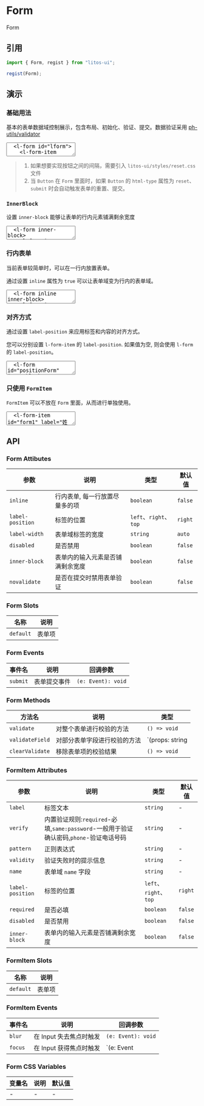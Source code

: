 # Form

Form

## 引用

```js
import { Form, regist } from "litos-ui";

regist(Form);
```

## 演示

<script setup>
  import { onMounted, nextTick, onUnmounted } from 'vue';
  import { $one, on, off } from 'ph-utils/dom';

  function handlePositionChange(e) {
    const position = e.target.value;
    const $form = $one('#positionForm');
    $form.setAttribute('label-position', position);
  }

  onMounted(() => {
    nextTick(() => {
      const $form = $one('#lform');
      $form.addEventListener('submit', (event) => {
        const $target = event.target;
        console.log($target.getData());
      });

      const $positionRadio = $one('#positionRadio');
      on($positionRadio, 'change', handlePositionChange);
    })
  });

  onUnmounted(() => {
    const $positionRadio = $one('#positionRadio');
    off($positionRadio, 'change', handlePositionChange);
  })
</script>

### 基础用法

基本的表单数据域控制展示，包含布局、初始化、验证、提交。数据验证采用 [ph-utils/validator](https://gitee.com/towardly/ph/wikis/utils/validator)

<ClientOnly>
<l-code-preview>
<textarea lang="html">
  <l-form id="lform">
    <l-form-item required label="姓名" name="name">
      <l-input placeholder="请输入姓名" value="张三"></l-input>
    </l-form-item>
    <l-form-item required label="密码" name="password">
      <l-input placeholder="请输入密码" type="password"></l-input>
    </l-form-item>
    <l-form-item required label="确认密码" verify="same:password" name="confimPassword">
      <l-input placeholder="请再次输入密码" type="password"></l-input>
    </l-form-item>
    <l-form-item label="">
      <l-button html-type="reset">重置</l-button>
      <l-button html-type="submit" type="primary">提交</l-button>
    </l-form-item>
  </l-form>
</textarea>
</l-code-preview>
</ClientOnly>

> 1. 如果想要实现按钮之间的间隔，需要引入 `litos-ui/styles/reset.css` 文件
> 2. 当 `Button` 在 `Form` 里面时，如果 `Button` 的 `html-type` 属性为 `reset`、`submit` 时会自动触发表单的重置、提交。

### `InnerBlock`

设置 `inner-block` 能够让表单的行内元素铺满剩余宽度

<ClientOnly>
<l-code-preview>
<textarea lang="html">
  <l-form inner-block>
    <l-form-item required label="姓名" name="name">
      <l-input placeholder="请输入姓名" value="张三"></l-input>
    </l-form-item>
    <l-form-item required label="密码" name="password">
      <l-input placeholder="请输入密码" type="password"></l-input>
    </l-form-item>
    <l-form-item required label="确认密码" verify="same:password" name="confimPassword">
      <l-input placeholder="请再次输入密码" type="password"></l-input>
    </l-form-item>
    <l-form-item label="">
      <l-button html-type="reset">重置</l-button>
      <l-button html-type="submit" type="primary">提交</l-button>
    </l-form-item>
  </l-form>
</textarea>
</l-code-preview>
</ClientOnly>

### 行内表单

当前表单较简单时，可以在一行内放置表单。

通过设置 `inline` 属性为 `true` 可以让表单域变为行内的表单域。

<ClientOnly>
<l-code-preview>
<textarea lang="html">
  <l-form inline inner-block>
    <l-form-item label="用户名">
      <l-input placeholder="请输入用户名" value="张三"></l-input>
    </l-form-item>
    <l-form-item label="密码">
      <l-input placeholder="请输入密码" type="password"></l-input>
    </l-form-item>
    <l-form-item label="用户名">
      <l-input placeholder="请输入用户名" value="张三"></l-input>
    </l-form-item>
    <l-form-item label="密码">
      <l-input placeholder="请输入密码" type="password"></l-input>
    </l-form-item>
    <l-form-item>
      <l-button type="primary">提交</l-button>
    </l-form-item>
  </l-form>
</textarea>
</l-code-preview>
</ClientOnly>

### 对齐方式

通过设置 `label-position` 来应用标签和内容的对齐方式。

您可以分别设置 `l-form-item` 的 `label-position`. 如果值为空, 则会使用 `l-form` 的 `label-position`。

<ClientOnly>
<l-code-preview>
<textarea lang="html">
  <l-form id="positionForm" inner-block>
    <l-form-item label="LabelPositin">
      <l-radio value="right" type="button" id="positionRadio">
        <span radio-value="left">Left</span>
        <span radio-value="right">Right</span>
        <span radio-value="top">Top</span>
      </l-radio>
    </l-form-item>
    <l-form-item label="用户名">
      <l-input placeholder="请输入用户名" value="张三"></l-input>
    </l-form-item>
    <l-form-item label="密码">
      <l-input placeholder="请输入密码" type="password"></l-input>
    </l-form-item>
    <l-form-item label="">
      <l-button type="primary">提交</l-button>
    </l-form-item>
  </l-form>
</textarea>
</l-code-preview>
</ClientOnly>

### 只使用 `FormItem`

`FormItem` 可以不放在 `Form` 里面，从而进行单独使用。

<ClientOnly>
<l-code-preview>
<textarea lang="html">
  <l-form-item id="form1" label="姓名">
    <l-input placeholder="请输入文本"></l-input>
  </l-form-item>
</textarea>
</l-code-preview>
</ClientOnly>

## API

### Form Attibutes

<!-- prettier-ignore -->
| 参数 | 说明 | 类型 | 默认值 |
| --- | --- | --- | --- |
| `inline` | 行内表单, 每一行放置尽量多的项 | `boolean` | `false` |
| `label-position` | 标签的位置 | `left`、`right`、`top` | `right` |
| `label-width` | 表单域标签的宽度 | `string` | `auto` |
| `disabled` | 是否禁用 | `boolean` | `false` |
| `inner-block` | 表单内的输入元素是否铺满剩余宽度 | `boolean` | `false` |
| `novalidate` | 是否在提交时禁用表单验证 | `boolean` | `false` |

### Form Slots

<!-- prettier-ignore -->
| 名称 | 说明 |
| --- | --- |
| `default` | 表单项 |

### Form Events

<!-- prettier-ignore -->
| 事件名 | 说明 | 回调参数 |
| --- | --- | --- |
| `submit` | 表单提交事件 | `(e: Event): void` |

### Form Methods

<!-- prettier-ignore -->
| 方法名 | 说明 | 类型 |
| --- | --- | --- |
| `validate` | 对整个表单进行校验的方法 | `() => void` |
| `validateField` | 对部分表单字段进行校验的方法 | `(props: string | string[]) => void` |
| `clearValidate` | 移除表单项的校验结果 | `() => void` |

### FormItem Attributes

<!-- prettier-ignore -->
| 参数 | 说明 | 类型 | 默认值 |
| --- | --- | --- | --- |
| `label` | 标签文本 | `string` | - |
| `verify` | 内置验证规则:`required`-必填,`same:password`-一般用于验证确认密码,`phone`-验证电话号码 | `string` | - |
| `pattern` | 正则表达式 | `string` | - |
| `validity` | 验证失败时的提示信息 | `string` | - |
| `name` | 表单域 `name` 字段 | `string` | - |
| `label-position` | 标签的位置 | `left`、`right`、`top` | `right` |
| `required` | 是否必填 | `boolean` | `false` |
| `disabled` | 是否禁用 | `boolean` | `false` |
| `inner-block` | 表单内的输入元素是否铺满剩余宽度 | `boolean` | `false` |

### FormItem Slots

<!-- prettier-ignore -->
| 名称 | 说明 |
| --- | --- |
| `default` | 表单项 |

### FormItem Events

<!-- prettier-ignore -->
| 事件名 | 说明 | 回调参数 |
| --- | --- | --- |
| `blur` | 在 Input 失去焦点时触发 | `(e: Event): void` |
| `focus` | 在 Input 获得焦点时触发 | `(e: Event

### Form CSS Variables

<!-- prettier-ignore -->
| 变量名 | 说明 | 默认值 |
| --- | --- | --- |
| - | - | - |
